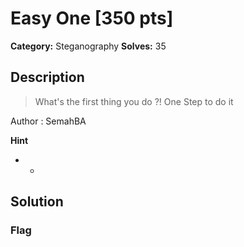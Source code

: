 # Easy One [350 pts]

**Category:** Steganography
**Solves:** 35

## Description
>What's the first thing you do ?! One Step to do it 

Author : SemahBA

**Hint**
* -

## Solution

### Flag


